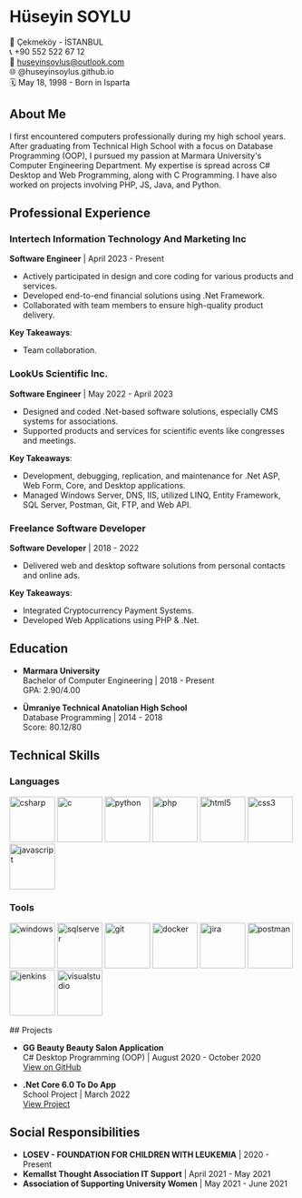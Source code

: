 # Hüseyin SOYLU

📍 Çekmeköy - İSTANBUL  
📞 +90 552 522 67 12  
📧 huseyinsoylus@outlook.com  
🌐 @huseyinsoylus.github.io  
🗓 May 18, 1998 - Born in Isparta

## About Me

I first encountered computers professionally during my high school years. After graduating from Technical High School with a focus on Database Programming (OOP), I pursued my passion at Marmara University's Computer Engineering Department. My expertise is spread across C# Desktop and Web Programming, along with C Programming. I have also worked on projects involving PHP, JS, Java, and Python.

## Professional Experience

### Intertech Information Technology And Marketing Inc  
**Software Engineer** | April 2023 - Present  
- Actively participated in design and core coding for various products and services.
- Developed end-to-end financial solutions using .Net Framework.
- Collaborated with team members to ensure high-quality product delivery.

**Key Takeaways**:  
- Team collaboration.

### LookUs Scientific Inc.  
**Software Engineer** | May 2022 - April 2023  
- Designed and coded .Net-based software solutions, especially CMS systems for associations.
- Supported products and services for scientific events like congresses and meetings.

**Key Takeaways**:  
- Development, debugging, replication, and maintenance for .Net ASP, Web Form, Core, and Desktop applications.
- Managed Windows Server, DNS, IIS, utilized LINQ, Entity Framework, SQL Server, Postman, Git, FTP, and Web API.

### Freelance Software Developer  
**Software Developer** | 2018 - 2022  
- Delivered web and desktop software solutions from personal contacts and online ads.

**Key Takeaways**:  
- Integrated Cryptocurrency Payment Systems.
- Developed Web Applications using PHP & .Net.

## Education

- **Marmara University**  
  Bachelor of Computer Engineering | 2018 - Present  
  GPA: 2.90/4.00

- **Ümraniye Technical Anatolian High School**  
  Database Programming | 2014 - 2018  
  Score: 80.12/80

## Technical Skills

### Languages

<p align="left">
  <img src="https://cdn.jsdelivr.net/gh/devicons/devicon/icons/csharp/csharp-original.svg" alt="csharp" width="80" height="80"/>
  <img src="https://cdn.jsdelivr.net/gh/devicons/devicon/icons/c/c-original.svg" alt="c" width="80" height="80"/>
  <img src="https://cdn.jsdelivr.net/gh/devicons/devicon/icons/python/python-original.svg" alt="python" width="80" height="80"/>
  <img src="https://cdn.jsdelivr.net/gh/devicons/devicon/icons/php/php-original.svg" alt="php" width="80" height="80"/>
  <img src="https://cdn.jsdelivr.net/gh/devicons/devicon/icons/html5/html5-original.svg" alt="html5" width="80" height="80"/>
  <img src="https://cdn.jsdelivr.net/gh/devicons/devicon/icons/css3/css3-original.svg" alt="css3" width="80" height="80"/>
  <img src="https://cdn.jsdelivr.net/gh/devicons/devicon/icons/javascript/javascript-original.svg" alt="javascript" width="80" height="80"/>
</p>

### Tools

<p align="left">
  <img src="https://cdn.jsdelivr.net/gh/devicons/devicon/icons/windows8/windows8-original.svg" alt="windows" width="80" height="80"/>
  <img src="https://cdn.jsdelivr.net/gh/devicons/devicon/icons/microsoftsqlserver/microsoftsqlserver-plain-wordmark.svg" alt="sqlserver" width="80" height="80"/>
  <img src="https://cdn.jsdelivr.net/gh/devicons/devicon/icons/git/git-original.svg" alt="git" width="80" height="80"/>
  <img src="https://cdn.jsdelivr.net/gh/devicons/devicon/icons/docker/docker-original.svg" alt="docker" width="80" height="80"/>
  <img src="https://cdn.jsdelivr.net/gh/devicons/devicon/icons/jira/jira-original.svg" alt="jira" width="80" height="80" />
  <img src="https://cdn.jsdelivr.net/gh/devicons/devicon/icons/postman/postman-plain.svg" alt="postman" width="80" height="80"/>
  <img src="https://cdn.jsdelivr.net/gh/devicons/devicon/icons/jenkins/jenkins-original.svg" alt="jenkins" width="80" height="80" />
  <img src="https://cdn.jsdelivr.net/gh/devicons/devicon/icons/visualstudio/visualstudio-plain.svg" alt="visualstudio" width="80" height="80"/>
</p>
## Projects

- **GG Beauty Beauty Salon Application**  
  C# Desktop Programming (OOP) | August 2020 - October 2020  
  [View on GitHub](https://github.com/huseyinsoylus/c-sharp-beauty-saloon)

- **.Net Core 6.0 To Do App**  
  School Project | March 2022  
  [View Project](https://todoapp.soylutech.com/)

## Social Responsibilities

- **LOSEV - FOUNDATION FOR CHILDREN WITH LEUKEMIA** | 2020 - Present
- **KemalIst Thought Association IT Support** | April 2021 - May 2021
- **Association of Supporting University Women** | May 2021 - June 2021
